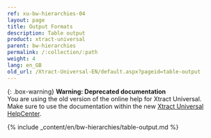 ```yaml
---
ref: xu-bw-hierarchies-04
layout: page
title: Output Formats
description: Table output
product: xtract-universal
parent: bw-hierarchies
permalink: /:collection/:path
weight: 4
lang: en_GB
old_url: /Xtract-Universal-EN/default.aspx?pageid=table-output
---
```


{: .box-warning}
**Warning: Deprecated documentation** <br>
You are using the old version of the online help for Xtract Universal.<br>
Make sure to use the documentation within the new [Xtract Universal HelpCenter](https://helpcenter.theobald-software.com/xtract-universal/documentation/introduction/).


{% include _content/en/bw-hierarchies/table-output.md %}
